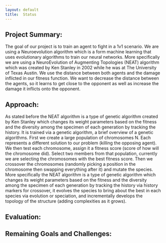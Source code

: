 ```yaml
---
layout: default
title:  Status
---
```

## Project Summary:
The goal of our project is to train an agent to fight in a 1v1 scenario. We are using a Neuroevolution algorithm which is a form machine learning that uses evolutionary algorithms to train our neural networks. More specifically we are using a NeuroEvolution of Augmenting Topologies (NEAT) algorithm which was created by Ken Stanley in 2002 while he was at The University of Texas Austin. We use the distance between both agents and the damage inflicted in our fitness function. We want to decrease the distance between the agents, so it learns to get close to the opponent as well as increase the damage it inflicts onto the opponent.

## Approach:
As stated before the NEAT algorithm is a type of genetic algorithm created by Ken Stanley which changes its weight parameters based on the fitness and the diversity among the specimen of each generation by tracking the history. It is trained via a genetic algorithm, a brief overview of a genetic algorithms. First we create a large population of chromosomes N. Each represents a different solution to our problem (killing the opposing agent). We then test each chromosome, assign it a fitness score (score of how will the chromosome did). Select two members from that population, currently we are selecting the chromosomes with the best fitness score. Then we crossover the chromosomes (randomly picking a position in the chromosome then swapping everything after it) and mutate the species. More specifically the NEAT algorithm is a type of genetic algorithm which changes its weight parameters based on the fitness and the diversity among the specimen of each generation by tracking the history via history markers for crossover, it evolves the species to bring about the best in each species via evolution or speciation, and incrementally develops the topology of the structure (adding complexities as it grows).

## Evaluation: 

## Remaining Goals and Challenges:



